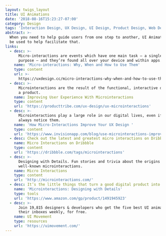 ```yaml
---
layout: twigs_layout
title: UI Animations
date: '2018-08-16T15:23:27-07:00'
category: Design
tags: 'Interaction Design, UX Design, UI Design, Product Design, Web Design'
abstract: >-
  When you need to help guide users from one step to another, UI Animations can
  be used to help facilitate that. 
links:
  - desc: >-
      Micro-interactions are events which have one main task — a single
      purpose — and they’re found all over your device and within apps.
    name: 'Micro-interactions: Why, When and How to Use Them'
    type: content
    url: >-
      https://uxdesign.cc/micro-interactions-why-when-and-how-to-use-them-to-boost-the-ux-17094b3baaa0
  - desc: >-
      Microinteractions are the result of the functional, interactive details of
      a product.
    name: Improving User Experience With Microinteractions
    type: content
    url: 'https://producttribe.com/ux-design/ux-microinteractions'
  - desc: >-
      Microinteractions play a large role in our digital lives, even if we don’t
      always notice them. 
    name: 'How Micro-Interactions Improve Your UX Design '
    type: content
    url: 'https://www.invisionapp.com/blog/use-microinteractions-improve-ux-design/'
  - desc: Check out the latest and greatest micro interactions on Dribbble.
    name: Micro Interactions on Dribbble
    type: content
    url: 'https://dribbble.com/tags/microinteractions'
  - desc: >-
      Designing with Details. Fun stories and trivia about the origins of
      well-known microinteractions.
    name: Micro Interactions
    type: content
    url: 'http://microinteractions.com/'
  - desc: It’s the little things that turn a good digital product into a great one.
    name: 'Microinteractions: Designing with Details'
    type: tools
    url: 'https://www.amazon.com/gp/product/1491945923'
  - desc: >-
      Join 19,815 designers & developers who get the five best UI animations in
      their inboxes weekly, for free.
    name: UI Movement
    type: resources
    url: 'https://uimovement.com/'
---
```


